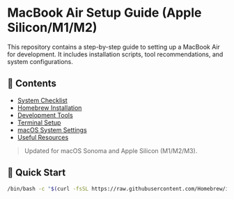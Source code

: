 # MacBook Air Setup Guide (Apple Silicon/M1/M2)

This repository contains a step-by-step guide to setting up a MacBook Air for development. It includes installation scripts, tool recommendations, and system configurations.

## 🧰 Contents
- [System Checklist](./setup-checklist.md)
- [Homebrew Installation](./install-homebrew.sh)
- [Development Tools](./dev-tools.md)
- [Terminal Setup](./terminal-setup.md)
- [macOS System Settings](./mac-settings.md)
- [Useful Resources](./resources.md)

> Updated for macOS Sonoma and Apple Silicon (M1/M2/M3).

## 🚀 Quick Start
```bash
/bin/bash -c "$(curl -fsSL https://raw.githubusercontent.com/Homebrew/install/HEAD/install.sh)"
